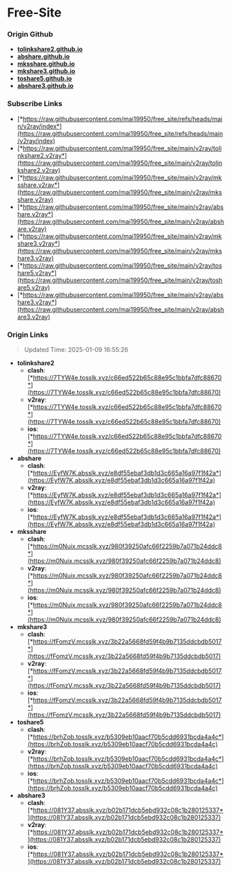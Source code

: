 # Free-Site

### Origin Github

- [**tolinkshare2.github.io**](https://github.com/tolinkshare2/tolinkshare2.github.io)
- [**abshare.github.io**](https://github.com/abshare/abshare.github.io)
- [**mksshare.github.io**](https://github.com/mksshare/mksshare.github.io)
- [**mkshare3.github.io**](https://github.com/mkshare3/mkshare3.github.io)
- [**toshare5.github.io**](https://github.com/toshare5/toshare5.github.io)
- [**abshare3.github.io**](https://github.com/abshare3/abshare3.github.io)

### Subscribe Links

- [*https://raw.githubusercontent.com/mai19950/free_site/refs/heads/main/v2ray/index*](https://raw.githubusercontent.com/mai19950/free_site/refs/heads/main/v2ray/index)
- [*https://raw.githubusercontent.com/mai19950/free_site/main/v2ray/tolinkshare2.v2ray*](https://raw.githubusercontent.com/mai19950/free_site/main/v2ray/tolinkshare2.v2ray)
- [*https://raw.githubusercontent.com/mai19950/free_site/main/v2ray/mksshare.v2ray*](https://raw.githubusercontent.com/mai19950/free_site/main/v2ray/mksshare.v2ray)
- [*https://raw.githubusercontent.com/mai19950/free_site/main/v2ray/abshare.v2ray*](https://raw.githubusercontent.com/mai19950/free_site/main/v2ray/abshare.v2ray)
- [*https://raw.githubusercontent.com/mai19950/free_site/main/v2ray/mkshare3.v2ray*](https://raw.githubusercontent.com/mai19950/free_site/main/v2ray/mkshare3.v2ray)
- [*https://raw.githubusercontent.com/mai19950/free_site/main/v2ray/toshare5.v2ray*](https://raw.githubusercontent.com/mai19950/free_site/main/v2ray/toshare5.v2ray)
- [*https://raw.githubusercontent.com/mai19950/free_site/main/v2ray/abshare3.v2ray*](https://raw.githubusercontent.com/mai19950/free_site/main/v2ray/abshare3.v2ray)

### Origin Links

> Updated Time: 2025-01-09 16:55:26

- **tolinkshare2**
  - **clash**: [*https://7TYW4e.tosslk.xyz/c66ed522b65c88e95c1bbfa7dfc88670*](https://7TYW4e.tosslk.xyz/c66ed522b65c88e95c1bbfa7dfc88670)
  - **v2ray**: [*https://7TYW4e.tosslk.xyz/c66ed522b65c88e95c1bbfa7dfc88670*](https://7TYW4e.tosslk.xyz/c66ed522b65c88e95c1bbfa7dfc88670)
  - **ios**: [*https://7TYW4e.tosslk.xyz/c66ed522b65c88e95c1bbfa7dfc88670*](https://7TYW4e.tosslk.xyz/c66ed522b65c88e95c1bbfa7dfc88670)
- **abshare**
  - **clash**: [*https://EyfW7K.absslk.xyz/e8df55ebaf3db1d3c665a16a97f1f42a*](https://EyfW7K.absslk.xyz/e8df55ebaf3db1d3c665a16a97f1f42a)
  - **v2ray**: [*https://EyfW7K.absslk.xyz/e8df55ebaf3db1d3c665a16a97f1f42a*](https://EyfW7K.absslk.xyz/e8df55ebaf3db1d3c665a16a97f1f42a)
  - **ios**: [*https://EyfW7K.absslk.xyz/e8df55ebaf3db1d3c665a16a97f1f42a*](https://EyfW7K.absslk.xyz/e8df55ebaf3db1d3c665a16a97f1f42a)
- **mksshare**
  - **clash**: [*https://m0Nuix.mcsslk.xyz/980f39250afc66f2259b7a071b24ddc8*](https://m0Nuix.mcsslk.xyz/980f39250afc66f2259b7a071b24ddc8)
  - **v2ray**: [*https://m0Nuix.mcsslk.xyz/980f39250afc66f2259b7a071b24ddc8*](https://m0Nuix.mcsslk.xyz/980f39250afc66f2259b7a071b24ddc8)
  - **ios**: [*https://m0Nuix.mcsslk.xyz/980f39250afc66f2259b7a071b24ddc8*](https://m0Nuix.mcsslk.xyz/980f39250afc66f2259b7a071b24ddc8)
- **mkshare3**
  - **clash**: [*https://fFomzV.mcsslk.xyz/3b22a5668fd59f4b9b7135ddcbdb5017*](https://fFomzV.mcsslk.xyz/3b22a5668fd59f4b9b7135ddcbdb5017)
  - **v2ray**: [*https://fFomzV.mcsslk.xyz/3b22a5668fd59f4b9b7135ddcbdb5017*](https://fFomzV.mcsslk.xyz/3b22a5668fd59f4b9b7135ddcbdb5017)
  - **ios**: [*https://fFomzV.mcsslk.xyz/3b22a5668fd59f4b9b7135ddcbdb5017*](https://fFomzV.mcsslk.xyz/3b22a5668fd59f4b9b7135ddcbdb5017)
- **toshare5**
  - **clash**: [*https://brhZob.tosslk.xyz/b5309eb10aacf70b5cdd6931bcda4a4c*](https://brhZob.tosslk.xyz/b5309eb10aacf70b5cdd6931bcda4a4c)
  - **v2ray**: [*https://brhZob.tosslk.xyz/b5309eb10aacf70b5cdd6931bcda4a4c*](https://brhZob.tosslk.xyz/b5309eb10aacf70b5cdd6931bcda4a4c)
  - **ios**: [*https://brhZob.tosslk.xyz/b5309eb10aacf70b5cdd6931bcda4a4c*](https://brhZob.tosslk.xyz/b5309eb10aacf70b5cdd6931bcda4a4c)
- **abshare3**
  - **clash**: [*https://081Y37.absslk.xyz/b02b171dcb5ebd932c08c1b280125337*](https://081Y37.absslk.xyz/b02b171dcb5ebd932c08c1b280125337)
  - **v2ray**: [*https://081Y37.absslk.xyz/b02b171dcb5ebd932c08c1b280125337*](https://081Y37.absslk.xyz/b02b171dcb5ebd932c08c1b280125337)
  - **ios**: [*https://081Y37.absslk.xyz/b02b171dcb5ebd932c08c1b280125337*](https://081Y37.absslk.xyz/b02b171dcb5ebd932c08c1b280125337)
